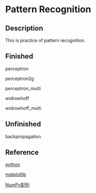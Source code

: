 # Pattern Recognition

## Description

This is practice of pattern recognition.

## Finished

perceptron

perceptron2g

perceptron_multi

widrowhoff

widrowhoff_multi

## Unfinished

backpropagation

## Reference

[python](http://www.turbare.net/transl/scipy-lecture-notes/intro/index.html)

[matplotlib](http://matplotlib.org/api/index.html)

[NumPy配列](http://rest-term.com/archives/2999/)


